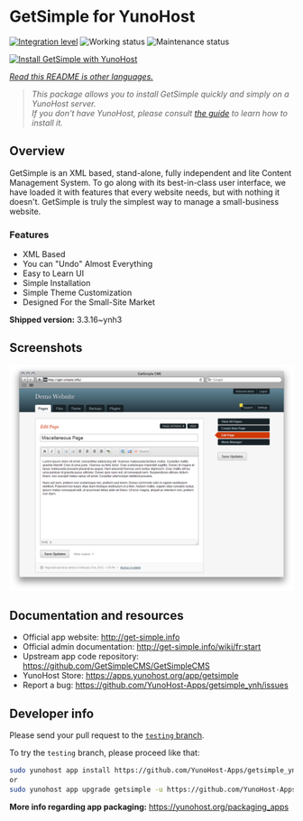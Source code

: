 <!--
N.B.: This README was automatically generated by <https://github.com/YunoHost/apps/tree/master/tools/readme_generator>
It shall NOT be edited by hand.
-->

# GetSimple for YunoHost

[![Integration level](https://dash.yunohost.org/integration/getsimple.svg)](https://dash.yunohost.org/appci/app/getsimple) ![Working status](https://ci-apps.yunohost.org/ci/badges/getsimple.status.svg) ![Maintenance status](https://ci-apps.yunohost.org/ci/badges/getsimple.maintain.svg)

[![Install GetSimple with YunoHost](https://install-app.yunohost.org/install-with-yunohost.svg)](https://install-app.yunohost.org/?app=getsimple)

*[Read this README is other languages.](./ALL_README.md)*

> *This package allows you to install GetSimple quickly and simply on a YunoHost server.*  
> *If you don't have YunoHost, please consult [the guide](https://yunohost.org/install) to learn how to install it.*

## Overview

GetSimple is an XML based, stand-alone, fully independent and lite Content Management System. To go along with its best-in-class user interface, we have loaded it with features that every website needs, but with nothing it doesn't. GetSimple is truly the simplest way to manage a small-business website.

### Features

- XML Based
- You can "Undo" Almost Everything
- Easy to Learn UI
- Simple Installation
- Simple Theme Customization
- Designed For the Small-Site Market

**Shipped version:** 3.3.16~ynh3

## Screenshots

![Screenshot of GetSimple](./doc/screenshots/screenshot_editpage.png)

## Documentation and resources

- Official app website: <http://get-simple.info>
- Official admin documentation: <http://get-simple.info/wiki/fr:start>
- Upstream app code repository: <https://github.com/GetSimpleCMS/GetSimpleCMS>
- YunoHost Store: <https://apps.yunohost.org/app/getsimple>
- Report a bug: <https://github.com/YunoHost-Apps/getsimple_ynh/issues>

## Developer info

Please send your pull request to the [`testing` branch](https://github.com/YunoHost-Apps/getsimple_ynh/tree/testing).

To try the `testing` branch, please proceed like that:

```bash
sudo yunohost app install https://github.com/YunoHost-Apps/getsimple_ynh/tree/testing --debug
or
sudo yunohost app upgrade getsimple -u https://github.com/YunoHost-Apps/getsimple_ynh/tree/testing --debug
```

**More info regarding app packaging:** <https://yunohost.org/packaging_apps>
